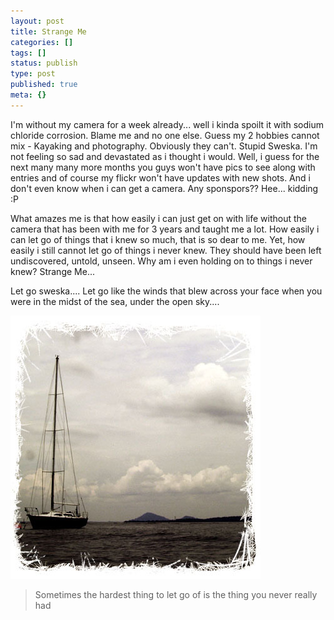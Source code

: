 ```yaml
---
layout: post
title: Strange Me
categories: []
tags: []
status: publish
type: post
published: true
meta: {}
---
```

I'm without my camera for a week already... well i kinda spoilt it with sodium chloride corrosion. Blame me and no one else. Guess my 2 hobbies cannot mix - Kayaking and photography. Obviously they can't. Stupid Sweska. I'm not feeling so sad and devastated as i thought i would. Well, i guess for the next many many more months you guys won't have pics to see along with entries and of course my flickr won't have updates with new shots. And i don't even know when i can get a camera. Any sponspors?? Hee... kidding :P

What amazes me is that how easily i can just get on with life without the camera that has been with me for 3 years and taught me a lot. How easily i can let go of things that i knew so much, that is so dear to me. Yet, how easily i still cannot let go of things i never knew. They should have been left undiscovered, untold, unseen. Why am i even holding on to things i never knew? Strange Me...

Let go sweska.... Let go like the winds that blew across your face when you were in the midst of the sea, under the open sky....

![](/img/sp.jpg)

>  

> Sometimes the hardest thing to let go of is the thing you never really had

